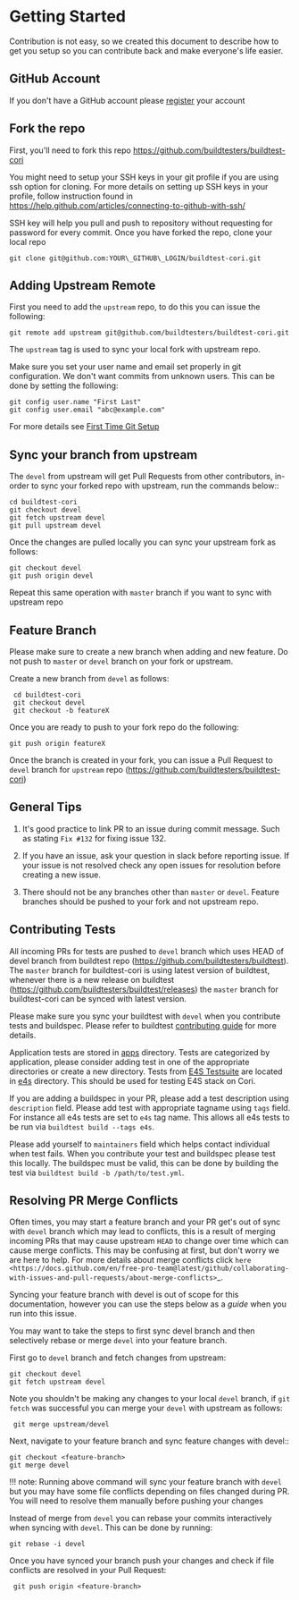 Getting Started
================

Contribution is not easy, so we created this document to describe how to get you setup
so you can contribute back and make everyone's life easier.

GitHub Account
--------------

If you don't have a GitHub account please [register](http://github.com/join) your account

Fork the repo
--------------

First, you'll need to fork this repo https://github.com/buildtesters/buildtest-cori

You might need to setup your SSH keys in your git profile if you are using ssh option for cloning. For more details on
setting up SSH keys in your profile, follow instruction found in
https://help.github.com/articles/connecting-to-github-with-ssh/

SSH key will help you pull and push to repository without requesting for password for every commit. Once you have forked the repo, clone your local repo

```
git clone git@github.com:YOUR\_GITHUB\_LOGIN/buildtest-cori.git
```

Adding Upstream Remote
-----------------------

First you need to add the ``upstream`` repo, to do this you can issue the
following:

```
git remote add upstream git@github.com/buildtesters/buildtest-cori.git
```

The ``upstream`` tag is used to sync your local fork with upstream repo.

Make sure you set your user name and email set properly in git configuration.
We don't want commits from unknown users. This can be done by setting the following:

```
git config user.name "First Last"
git config user.email "abc@example.com"
```

For more details see [First Time Git Setup](https://git-scm.com/book/en/v2/Getting-Started-First-Time-Git-Setup)

Sync your branch from upstream
-------------------------------

The ``devel`` from upstream will get Pull Requests from other contributors, in-order
to sync your forked repo with upstream, run the commands below::

```
cd buildtest-cori
git checkout devel
git fetch upstream devel
git pull upstream devel
```

Once the changes are pulled locally you can sync your upstream fork as follows:

```
git checkout devel
git push origin devel
```

Repeat this same operation with ``master`` branch if you want to sync with
upstream repo

Feature Branch
------------------

Please make sure to create a new branch when adding and new feature. Do not
push to ``master`` or ``devel`` branch on your fork or upstream.

Create a new branch from ``devel`` as follows:

```
 cd buildtest-cori
 git checkout devel
 git checkout -b featureX
```

Once you are ready to push to your fork repo do the following:

```
git push origin featureX
```

Once the branch is created in your fork, you can issue a Pull Request to ``devel``
branch for ``upstream`` repo (https://github.com/buildtesters/buildtest-cori)

General Tips
-------------

1. It's good practice to link PR to an issue during commit message. Such as
stating ``Fix #132`` for fixing issue 132.

2. If you have an issue, ask your question in slack before reporting issue. If
your issue is not resolved check any open issues for resolution before creating
a new issue.

3. There should not be any branches other than ``master`` or ``devel``. Feature
branches should be pushed to your fork and not upstream repo. 

Contributing Tests
-------------------

All incoming PRs for tests are pushed to ``devel`` branch which uses HEAD of devel branch from buildtest repo (https://github.com/buildtesters/buildtest).
The ``master`` branch for buildtest-cori is using latest version of buildtest, whenever there is a new release on buildtest (https://github.com/buildtesters/buildtest/releases) the 
``master`` branch for buildtest-cori can be synced with latest version. 

Please make sure you sync your buildtest with `devel` when you contribute tests and buildspec. Please refer to buildtest [contributing guide](https://buildtest.readthedocs.io/en/devel/contributing.html) for more details.


Application tests are stored in [apps](https://github.com/buildtesters/buildtest-cori/tree/devel/apps) directory. Tests are categorized by application, please consider adding test in one of the 
appropriate directories or create a new directory. Tests from [E4S Testsuite](https://github.com/E4S-Project/testsuite) are located in [e4s](https://github.com/buildtesters/buildtest-cori/tree/devel/e4s) directory. This should be used for 
testing E4S stack on Cori. 

If you are adding a buildspec in your PR, please add a test description using ``description`` field. Please add test with appropriate tagname using ``tags`` field. For instance all
e4s tests are set to ``e4s`` tag name. This allows all e4s tests to be run via ``buildtest build --tags e4s``. 

Please add yourself to ``maintainers`` field which helps contact individual when test fails. When you contribute your test and buildspec please test this locally. The buildspec must be 
valid, this can be done by building the test via ``buildtest build -b /path/to/test.yml``. 


Resolving PR Merge Conflicts
-----------------------------

Often times, you may start a feature branch and your PR get's out of sync with
``devel`` branch which may lead to conflicts, this is a result of merging incoming
PRs that may cause upstream `HEAD` to change over time which can cause merge conflicts.
This may be confusing at first, but don't worry we are here to help. For more details
about merge conflicts click `here <https://docs.github.com/en/free-pro-team@latest/github/collaborating-with-issues-and-pull-requests/about-merge-conflicts>`_.

Syncing your feature branch with devel is out of scope for this documentation,
however you can use the steps below as a *guide* when you run into this issue.

You may want to take the steps to first sync devel branch and then
selectively rebase or merge ``devel`` into your feature branch.

First go to ``devel`` branch and fetch changes from upstream:

```
git checkout devel
git fetch upstream devel
```

Note you shouldn't be making any changes to your local ``devel`` branch, if
``git fetch`` was successful you can merge your ``devel`` with upstream as follows:

```
 git merge upstream/devel
```

Next, navigate to your feature branch and sync feature changes with devel::

```
git checkout <feature-branch>
git merge devel
```

!!! note:
   Running above command will sync your feature branch with ``devel`` but you may have some file conflicts depending on files changed during PR. You will need to resolve them manually before pushing your changes

Instead of merge from ``devel`` you can rebase your commits interactively when syncing with ``devel``. This can be done by running:

```
git rebase -i devel
```

Once you have synced your branch push your changes and check if file conflicts are resolved in your Pull Request:

```
 git push origin <feature-branch>
 ```
